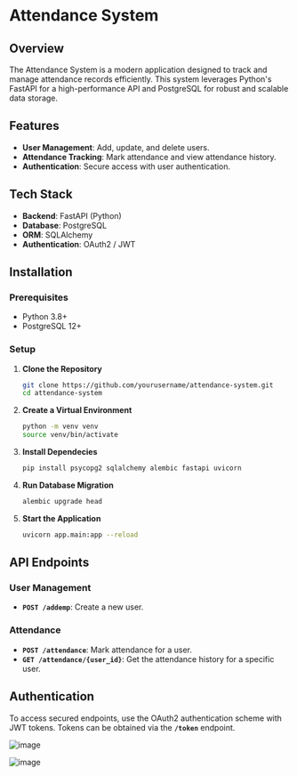 # Attendance System

## Overview

The Attendance System is a modern application designed to track and manage attendance records efficiently. This system leverages Python's FastAPI for a high-performance API and PostgreSQL for robust and scalable data storage.

## Features

- **User Management**: Add, update, and delete users.
- **Attendance Tracking**: Mark attendance and view attendance history.
- **Authentication**: Secure access with user authentication.

## Tech Stack

- **Backend**: FastAPI (Python)
- **Database**: PostgreSQL
- **ORM**: SQLAlchemy
- **Authentication**: OAuth2 / JWT

## Installation

### Prerequisites

- Python 3.8+
- PostgreSQL 12+

### Setup

1. **Clone the Repository**

   ```bash
   git clone https://github.com/yourusername/attendance-system.git
   cd attendance-system
2. **Create a Virtual Environment**

   ```bash
   python -m venv venv
   source venv/bin/activate

3. **Install Dependecies**

   ```bash
   pip install psycopg2 sqlalchemy alembic fastapi uvicorn

4. **Run Database Migration**
   
   ```bash
   alembic upgrade head

5. **Start the Application**

   ```bash
   uvicorn app.main:app --reload

## API Endpoints

### User Management

- **`POST /addemp`**: Create a new user.

### Attendance

- **`POST /attendance`**: Mark attendance for a user.
- **`GET /attendance/{user_id}`**: Get the attendance history for a specific user.


## Authentication

To access secured endpoints, use the OAuth2 authentication scheme with JWT tokens. Tokens can be obtained via the **`/token`** endpoint.

   
  
    
     

![image](https://github.com/user-attachments/assets/4e1f61be-baea-49da-a07f-f553708da08f)

![image](https://github.com/user-attachments/assets/04f54be6-3e1a-43d6-b0bb-82c5397a8d60)
